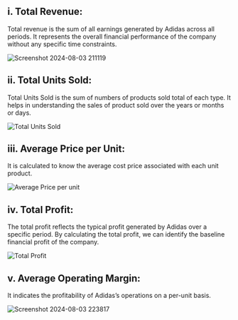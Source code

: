 ## i. Total Revenue: ##
Total revenue is the sum of all earnings generated by Adidas across all periods. It represents the overall financial performance of the company without any specific time constraints.

![Screenshot 2024-08-03 211119](https://github.com/user-attachments/assets/69d54d15-2d94-44d3-b7b5-1e648e7573e1)

## ii. Total Units Sold: ##
Total Units Sold is the sum of numbers of products sold total of each type. It helps in understanding the sales of product sold over the years or months or days.

![Total Units Sold](https://github.com/user-attachments/assets/44198462-5581-48a6-b279-e4679f854410)

## iii. Average Price per Unit: ##
It is calculated to know the average cost price associated with each unit product.

![Average Price per unit](https://github.com/user-attachments/assets/feacda51-e1fb-4ebb-a044-f095817a7a79)

## iv. Total Profit: ##
The total profit reflects the typical profit generated by Adidas over a specific period. By calculating the total profit, we can identify the baseline financial profit of the company.

![Total Profit](https://github.com/user-attachments/assets/da7f3b06-ba39-44cb-8434-8300829c9805)

## v. Average Operating Margin: ##
It indicates the profitability of Adidas’s operations on a per-unit basis.

![Screenshot 2024-08-03 223817](https://github.com/user-attachments/assets/7883e074-2574-4e23-8cac-7321633e6dfc)





